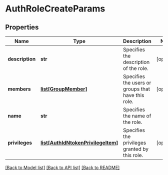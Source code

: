 # AuthRoleCreateParams

## Properties
Name | Type | Description | Notes
------------ | ------------- | ------------- | -------------
**description** | **str** | Specifies the description of the role. | [optional] 
**members** | [**list[GroupMember]**](GroupMember.md) | Specifies the users or groups that have this role. | [optional] 
**name** | **str** | Specifies the name of the role. | 
**privileges** | [**list[AuthIdNtokenPrivilegeItem]**](AuthIdNtokenPrivilegeItem.md) | Specifies the privileges granted by this role. | [optional] 

[[Back to Model list]](../README.md#documentation-for-models) [[Back to API list]](../README.md#documentation-for-api-endpoints) [[Back to README]](../README.md)


